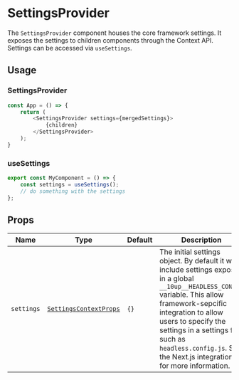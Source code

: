 # SettingsProvider

The `SettingsProvider` component houses the core framework settings. It exposes the settings to children components through the Context API. Settings can be accessed via `useSettings`.

## Usage

### SettingsProvider

```javascript
const App = () => {
	return (
		<SettingsProvider settings={mergedSettings}>
			{children}
		</SettingsProvider>
	);
}
```

### useSettings

```javascript
export const MyComponent = () => {
	const settings = useSettings();
	// do something with the settings
};
```

## Props

| Name       | Type              | Default  |  Description                                                   |
| ---------- | ----------------- | -------- | -------------------------------------------------------------- |
| `settings` | [`SettingsContextProps`](../../src//provider/types.ts#L3)    | `{}`   | The initial settings object. By default it will include settings exposed in a global `__10up__HEADLESS_CONFIG` variable. This allow framework-sepcific integration to allow users to specify the settings in a settings file such as `headless.config.js`. See the Next.js integration for more information.        
